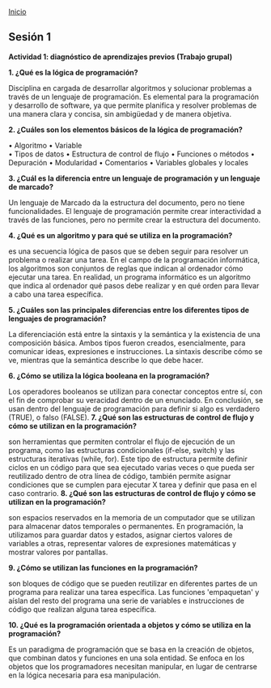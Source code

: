 <!-- No borrar o modificar -->
[Inicio](./index.md)

## Sesión 1 

**Actividad 1: diagnóstico de aprendizajes previos (Trabajo grupal)**

**1. ¿Qué es la lógica de programación?**

Disciplina en cargada de desarrollar algoritmos y solucionar problemas a través de un lenguaje de programación. Es elemental para la programación y desarrollo de software, ya que permite planifica y resolver problemas de una manera clara y concisa, sin ambigüedad y de manera objetiva.

**2. ¿Cuáles son los elementos básicos de la lógica de programación?**

• Algoritmo
• Variable  
• Tipos de datos
• Estructura de control de flujo
• Funciones o métodos
• Depuración
• Modularidad
• Comentarios
• Variables globales y locales

**3. ¿Cuál es la diferencia entre un lenguaje de programación y un lenguaje de marcado?**

Un lenguaje de Marcado da la estructura del documento, pero no tiene funcionalidades. El lenguaje de programación permite crear interactividad a través de las funciones, pero no permite crear la estructura del documento.

**4. ¿Qué es un algoritmo y para qué se utiliza en la programación?**

es una secuencia lógica de pasos que se deben seguir para resolver un problema o realizar una tarea. En el campo de la programación informática, los algoritmos son conjuntos de reglas que indican al ordenador cómo ejecutar una tarea. En realidad, un programa informático es un algoritmo que indica al ordenador qué pasos debe realizar y en qué orden para llevar a cabo una tarea específica.

**5. ¿Cuáles son las principales diferencias entre los diferentes tipos de lenguajes de programación?**

La diferenciación está entre la sintaxis y la semántica y la existencia de una composición básica. Ambos tipos fueron creados, esencialmente, para comunicar ideas, expresiones e instrucciones. La sintaxis describe cómo se ve, mientras que la semántica describe lo que debe hacer.

**6. ¿Cómo se utiliza la lógica booleana en la programación?**

Los operadores booleanos se utilizan para conectar conceptos entre sí, con el fin de comprobar su veracidad dentro de un enunciado. En conclusión, se usan dentro del lenguaje de programación para definir si algo es verdadero (TRUE), o falso (FALSE).
**7. ¿Qué son las estructuras de control de flujo y cómo se utilizan en la programación?**

son herramientas que permiten controlar el flujo de ejecución de un programa, como las estructuras condicionales (if-else, switch) y las estructuras iterativas (while, for). Este tipo de estructura permite definir ciclos en un código para que sea ejecutado varias veces o que pueda ser reutilizado dentro de otra línea de código, también permite asignar condiciones que se cumplen para ejecutar X tarea y definir que pasa en el caso contrario.
**8. ¿Qué son las estructuras de control de flujo y cómo se utilizan en la programación?**

son espacios reservados en la memoria de un computador que se utilizan para almacenar datos temporales o permanentes. En programación, la utilizamos para guardar datos y estados, asignar ciertos valores de variables a otras, representar valores de expresiones matemáticas y mostrar valores por pantallas.

**9. ¿Cómo se utilizan las funciones en la programación?**

son bloques de código que se pueden reutilizar en diferentes partes de un programa para realizar una tarea específica. Las funciones 'empaquetan' y aíslan del resto del programa una serie de variables e instrucciones de código que realizan alguna tarea específica.

**10.  ¿Qué es la programación orientada a objetos y cómo se utiliza en la programación?**

Es un paradigma de programación que se basa en la creación de objetos, que combinan datos y funciones en una sola entidad. Se enfoca en los objetos que los programadores necesitan manipular, en lugar de centrarse en la lógica necesaria para esa manipulación.






